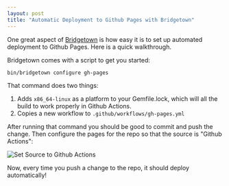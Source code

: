 ```yaml
---
layout: post
title: "Automatic Deployment to Github Pages with Bridgetown"
---
```


One great aspect of [Bridgetown](https://www.bridgetownrb.com/) is
how easy it is to set up automated deployment to Github Pages. Here is
a quick walkthrough.

Bridgetown comes with a script to get you started:

```sh
bin/bridgetown configure gh-pages
```

That command does two things:

1. Adds `x86_64-linux` as a platform to your Gemfile.lock, which will
all the build to work properly in Github Actions.
2. Copies a new workflow to `.github/workflows/gh-pages.yml`

After running that command you should be good to commit and push the
change. Then configure the pages for the repo so that the source is
"Github Actions":

![Set Source to Github Actions](/images/github-pages-settings.png)

Now, every time you push a change to the repo, it should deploy automatically!
